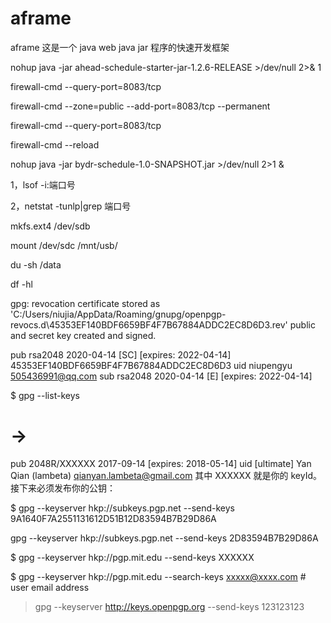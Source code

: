 # aframe
aframe
这是一个 java web  java jar 程序的快速开发框架

nohup java -jar ahead-schedule-starter-jar-1.2.6-RELEASE >/dev/null 2>& 1

firewall-cmd --query-port=8083/tcp

firewall-cmd --zone=public --add-port=8083/tcp --permanent

firewall-cmd --query-port=8083/tcp

firewall-cmd --reload

nohup java -jar bydr-schedule-1.0-SNAPSHOT.jar >/dev/null 2>1 &

1，lsof -i:端口号

2，netstat -tunlp|grep 端口号

mkfs.ext4 /dev/sdb

 mount /dev/sdc /mnt/usb/

 du -sh /data
 
 df -hl
 
 gpg: revocation certificate stored as 'C:/Users/niujia/AppData/Roaming/gnupg/openpgp-revocs.d\45353EF140BDF6659BF4F7B67884ADDC2EC8D6D3.rev'
 public and secret key created and signed.
 
 pub   rsa2048 2020-04-14 [SC] [expires: 2022-04-14]
       45353EF140BDF6659BF4F7B67884ADDC2EC8D6D3
 uid                      niupengyu <505436991@qq.com>
 sub   rsa2048 2020-04-14 [E] [expires: 2022-04-14]
 
 $ gpg --list-keys
 # ->
 pub   2048R/XXXXXX 2017-09-14 [expires: 2018-05-14]
 uid       [ultimate] Yan Qian (lambeta) <qianyan.lambeta@gmail.com>
 其中 XXXXXX 就是你的 keyId。接下来必须发布你的公钥：
 
 $ gpg --keyserver hkp://subkeys.pgp.net --send-keys 9A1640F7A2551131612D51B12D83594B7B29D86A
 
 gpg --keyserver hkp://subkeys.pgp.net --send-keys 2D83594B7B29D86A
 
 $ gpg --keyserver hkp://pgp.mit.edu --send-keys XXXXXX

 
 $ gpg --keyserver hkp://pgp.mit.edu --search-keys xxxxx@xxxx.com # user email address
>gpg --keyserver http://keys.openpgp.org  --send-keys 123123123